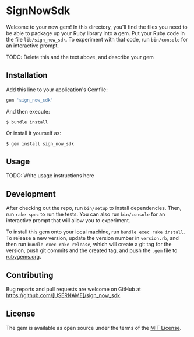 # SignNowSdk

Welcome to your new gem! In this directory, you'll find the files you need to be able to package up your Ruby library into a gem. Put your Ruby code in the file `lib/sign_now_sdk`. To experiment with that code, run `bin/console` for an interactive prompt.

TODO: Delete this and the text above, and describe your gem

## Installation

Add this line to your application's Gemfile:

```ruby
gem 'sign_now_sdk'
```

And then execute:

    $ bundle install

Or install it yourself as:

    $ gem install sign_now_sdk

## Usage

TODO: Write usage instructions here

## Development

After checking out the repo, run `bin/setup` to install dependencies. Then, run `rake spec` to run the tests. You can also run `bin/console` for an interactive prompt that will allow you to experiment.

To install this gem onto your local machine, run `bundle exec rake install`. To release a new version, update the version number in `version.rb`, and then run `bundle exec rake release`, which will create a git tag for the version, push git commits and the created tag, and push the `.gem` file to [rubygems.org](https://rubygems.org).

## Contributing

Bug reports and pull requests are welcome on GitHub at https://github.com/[USERNAME]/sign_now_sdk.

## License

The gem is available as open source under the terms of the [MIT License](https://opensource.org/licenses/MIT).
